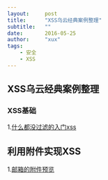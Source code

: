 ```yaml
---
layout:     post
title:      "XSS乌云经典案例整理"
subtitle:   ""
date:       2016-05-25
author:     "xux"
tags:
    - 安全
    - XSS
---
```


## XSS乌云经典案例整理

### XSS基础

 1.[什么都没过滤的入门xss](http://www.wooyun.org/bugs/wooyun-2010-015957 "那些年我们一起学XSS - 1. 什么都没过滤的入门情况")




## 利用附件实现XSS

 1.[邮箱的附件预览](http://wooyun.org/bugs/wooyun-2015-0138419 "一处缺陷引发xss，导致qq、企业邮、126、163、yeah、189等邮箱接连躺着中枪")






























